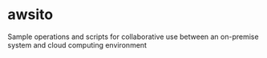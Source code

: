 # awsito
Sample operations and scripts for collaborative use between an on-premise system and cloud computing environment
